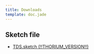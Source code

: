 ```yaml
---
title: Downloads
template: doc.jade
---
```


## Sketch file
- [TDS.sketch (!!THORIUM_VERSION!!)](/assets/downloads/TDS.sketch)
